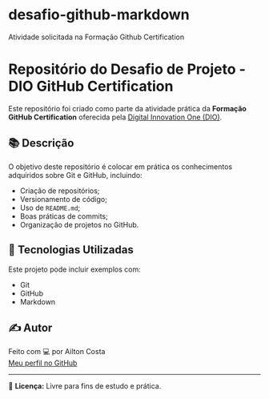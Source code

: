 # desafio-github-markdown
Atividade solicitada na Formação Github Certification

# Repositório do Desafio de Projeto - DIO GitHub Certification

Este repositório foi criado como parte da atividade prática da **Formação GitHub Certification** oferecida pela [Digital Innovation One (DIO)](https://www.dio.me/).

## 📚 Descrição

O objetivo deste repositório é colocar em prática os conhecimentos adquiridos sobre Git e GitHub, incluindo:

- Criação de repositórios;
- Versionamento de código;
- Uso de `README.md`;
- Boas práticas de commits;
- Organização de projetos no GitHub.

## 🚀 Tecnologias Utilizadas

Este projeto pode incluir exemplos com:

- Git
- GitHub
- Markdown

## ✍️ Autor

Feito com 💻 por Ailton Costa  
[Meu perfil no GitHub](https://github.com/acadl-dev)

---

📌 **Licença:** Livre para fins de estudo e prática.
